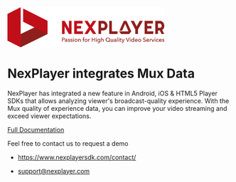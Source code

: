 <img width="70%" text-align="center" src="./assets/logo.png" alt="NexPlayer" >

# NexPlayer integrates Mux Data

NexPlayer has integrated a new feature in Android, iOS & HTML5 Player SDKs that allows analyzing viewer's broadcast-quality experience. With the Mux quality of experience data, you can improve your video streaming and exceed viewer expectations.

<a href="https://nexplayer.github.io/NexPlayer_Mux">Full Documentation</a>


Feel free to contact us to request a demo 

* https://www.nexplayersdk.com/contact/

* support@nexplayer.com